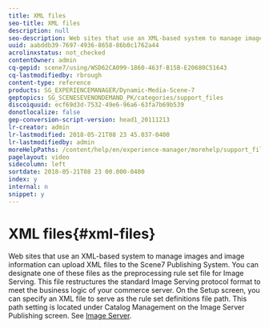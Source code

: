 ```yaml
---
title: XML files
seo-title: XML files
description: null
seo-description: Web sites that use an XML-based system to manage images and image information can upload XML files to the Scene7 Publishing System. Learn more about XML files.
uuid: aabddb39-7697-4936-8658-86b0c1762a44
acrolinxstatus: not_checked
contentOwner: admin
cq-gepid: scene7/using/WSD62CA099-1860-463f-B15B-E20680C51643
cq-lastmodifiedby: rbrough
content-type: reference
products: SG_EXPERIENCEMANAGER/Dynamic-Media-Scene-7
geptopics: SG_SCENESEVENONDEMAND_PK/categories/support_files
discoiquuid: ecf69d3d-7532-49e6-96a6-63fa7b69b539
donotlocalize: false
gep-conversion-script-version: head1_20111213
lr-creator: admin
lr-lastmodified: 2018-05-21T08 23 45.037-0400
lr-lastmodifiedby: admin
moreHelpPaths: /content/help/en/experience-manager/morehelp/support_files;/content/help/en/experience-manager/morehelp/support_files
pagelayout: video
sidecolumn: left
sortdate: 2018-05-21T08 23 00.000-0400
index: y
internal: n
snippet: y
---
```


# XML files{#xml-files}

Web sites that use an XML-based system to manage images and image information can upload XML files to the Scene7 Publishing System. You can designate one of these files as the preprocessing rule set file for Image Serving. This file restructures the standard Image Serving protocol format to meet the business logic of your commerce server. On the Setup screen, you can specify an XML file to serve as the rule set definitions file path. This path setting is located under Catalog Management on the Image Server Publishing screen. See [Image Server](publish-setup.md#image_server).
